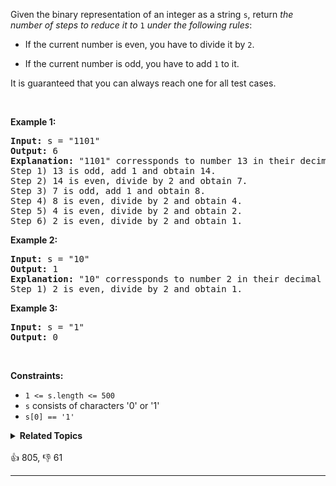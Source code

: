 <p>Given the binary representation of an integer as a string <code>s</code>, return <em>the number of steps to reduce it to </em><code>1</code><em> under the following rules</em>:</p>

<ul> 
 <li> <p>If the current number is even, you have to divide it by <code>2</code>.</p> </li> 
 <li> <p>If the current number is odd, you have to add <code>1</code> to it.</p> </li> 
</ul>

<p>It is guaranteed that you can always reach one for all test cases.</p>

<p>&nbsp;</p> 
<p><strong class="example">Example 1:</strong></p>

<pre>
<strong>Input:</strong> s = "1101"
<strong>Output:</strong> 6
<strong>Explanation:</strong> "1101" corressponds to number 13 in their decimal representation.
Step 1) 13 is odd, add 1 and obtain 14.&nbsp;
Step 2) 14 is even, divide by 2 and obtain 7.
Step 3) 7 is odd, add 1 and obtain 8.
Step 4) 8 is even, divide by 2 and obtain 4.&nbsp; 
Step 5) 4 is even, divide by 2 and obtain 2.&nbsp;
Step 6) 2 is even, divide by 2 and obtain 1.&nbsp; 
</pre>

<p><strong class="example">Example 2:</strong></p>

<pre>
<strong>Input:</strong> s = "10"
<strong>Output:</strong> 1
<strong>Explanation:</strong> "10" corressponds to number 2 in their decimal representation.
Step 1) 2 is even, divide by 2 and obtain 1.&nbsp; 
</pre>

<p><strong class="example">Example 3:</strong></p>

<pre>
<strong>Input:</strong> s = "1"
<strong>Output:</strong> 0
</pre>

<p>&nbsp;</p> 
<p><strong>Constraints:</strong></p>

<ul> 
 <li><code>1 &lt;= s.length&nbsp;&lt;= 500</code></li> 
 <li><code>s</code> consists of characters '0' or '1'</li> 
 <li><code>s[0] == '1'</code></li> 
</ul>

<details><summary><strong>Related Topics</strong></summary>String | Bit Manipulation</details><br>

<div>👍 805, 👎 61<span style='float: right;'></span></div>

<div id="labuladong"><hr>

</div>

